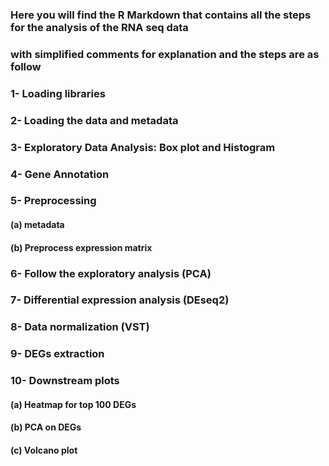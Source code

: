 ### Here you will find the R Markdown that contains all the steps for the analysis of the RNA seq data
### with simplified comments for explanation and the steps are as follow
### 1- Loading libraries
### 2- Loading the data and metadata
### 3- Exploratory Data Analysis: Box plot and Histogram
### 4- Gene Annotation
### 5- Preprocessing
####    (a) metadata
####    (b) Preprocess expression matrix
### 6- Follow the exploratory analysis (PCA)
### 7- Differential expression analysis (DEseq2)
### 8- Data normalization (VST)
### 9- DEGs extraction
### 10- Downstream plots
####    (a) Heatmap for top 100 DEGs
####    (b) PCA on DEGs
####    (c) Volcano plot
